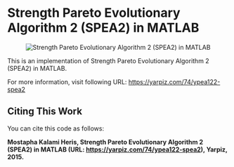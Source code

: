 # Strength Pareto Evolutionary Algorithm 2 (SPEA2) in MATLAB

<p align="center">
    <img src="https://yarpiz.com/wp-content/uploads/2015/09/ypea122-spea2.jpg" alt="Strength Pareto Evolutionary Algorithm 2 (SPEA2) in MATLAB">
</p>

This is an implementation of Strength Pareto Evolutionary Algorithm 2 (SPEA2) in MATLAB.

For more information, visit following URL:
https://yarpiz.com/74/ypea122-spea2

## Citing This Work
You can cite this code as follows:

**Mostapha Kalami Heris, Strength Pareto Evolutionary Algorithm 2 (SPEA2) in MATLAB (URL: https://yarpiz.com/74/ypea122-spea2), Yarpiz, 2015.**

